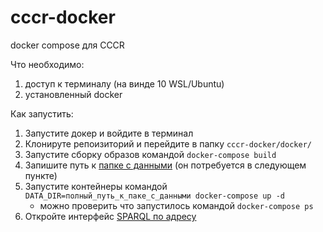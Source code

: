 # cccr-docker
docker compose для CCCR

Что необходимо:
1. доступ к терминалу (на винде 10 WSL/Ubuntu)
1. установленный docker

Как запустить:
1. Запустите докер и войдите в терминал
1. Клонируте репоизиторий и перейдите в папку `cccr-docker/docker/`
1. Запустите сборку образов командой `docker-compose build`
1. Запишите путь к [папке с данными](https://github.com/kontur32/cccr-docker/tree/main/data) (он потребуется в следующем пункте)
1. Запустите контейнеры командой `DATA_DIR=полный_путь_к_паке_с_данными docker-compose up -d`
    - можно проверить что запустилось командой `docker-compose ps`
1. Откройте интерфейс [SPARQL по адресу](http://localhost:3030/)
